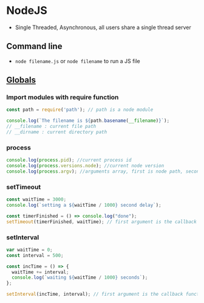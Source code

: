 # NodeJS
- Single Threaded, Asynchronous, all users share a single thread server

## Command line
- `node filename.js` or `node filename` to run a JS file

## [Globals](https://nodejs.org/api/globals.html)
### Import modules with require function
```Javascript
const path = require('path'); // path is a node module

console.log(`The filename is ${path.basename(__filename)}`); 
// __filename : current file path
// __dirname : current directory path
```
### process
```Javascript
console.log(process.pid); //current process id
console.log(process.versions.node); //current node version
console.log(process.argv); //arguments array, first is node path, second is current file path, the third and later elements are command line arguments
```
### setTimeout
```Javascript
const waitTime = 3000;
console.log(`setting a ${waitTime / 1000} second delay`);

const timerFinished = () => console.log("done");
setTimeout(timerFinished, waitTime); // first argument is the callback function, which will be called when time elapsed, second argument is the waiting time in ms.
```
### setInterval
```Javascript
var waitTime = 0;
const interval = 500;

const incTime = () => {
  waitTime += interval;
  console.log(`waiting ${waitTime / 1000} seconds`);
};

setInterval(incTime, interval); // first argument is the callback function, which will be called when time elapsed, second argument is the waiting time in ms.
```
